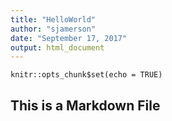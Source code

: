```yaml
---
title: "HelloWorld"
author: "sjamerson"
date: "September 17, 2017"
output: html_document
---
```


```{r setup, include=FALSE}
knitr::opts_chunk$set(echo = TRUE)
```

## This is a Markdown File

